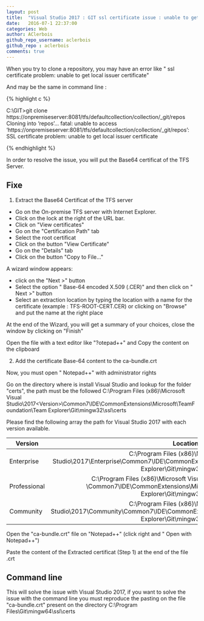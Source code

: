 ```yaml
---
layout: post
title:  "Visual Studio 2017 : GIT ssl certificate issue : unable to get local issuer certificate"
date:   2016-07-1 22:37:00
categories: Web
author: AClerbois
github_repo_username: aclerbois
github_repo : aclerbois
comments: true
---
```


When you try to clone a repository, you may have an error like " ssl certificate problem: unable to get local issuer certificate"
<!-- more -->
And may be the same in command line :

{% highlight c %}

C:\GIT>git clone https://onpremiseserver:8081/tfs/defaultcollection/collection/_git/repos
Cloning into ‘repos’…
fatal: unable to access ‘https://onpremiseserver:8081/tfs/defaultcollection/collection/_git/repos’: SSL certificate problem: unable to get local issuer certificate

{% endhighlight %}

In order to resolve the issue, you will put the Base64 certificat of the TFS Server.

## Fixe

1. Extract the Base64 Certificat of the TFS server
* Go on the On-premise TFS server with Internet Explorer.
* Click on the lock at the right of the URL bar. 
* Click on "View certificates" 
* Go on the "Certification Path" tab
* Select the root certificat 
* Click on the button "View Certificate"
* Go on the "Details" tab
* Click on the button "Copy to File…" 

A wizard window appears: 

* click on the "Next >" button
* Select the option " Base-64 encoded X.509 (.CER)" and then click on " Next >" button
* Select an extraction location by typing the location with a name for the certificate (example : TFS-ROOT-CERT.CER) or clicking on "Browse" and put the name at the right place

At the end of the Wizard, you will get a summary of your choices, close the window by clicking on "Finish"

Open the file with a text editor like "?otepad++" and Copy the content on the clipboard

2. Add the certificate Base-64 content to the ca-bundle.crt

Now, you must open " Notepad++" with administrator rights

Go on the directory where is install Visual Studio and lookup for the folder "certs", the path must be the followed
C:\Program Files (x86)\Microsoft Visual Studio\2017\<Version>\Common7\IDE\CommonExtensions\Microsoft\TeamFoundation\Team Explorer\Git\mingw32\ssl\certs

Please find the following array the path for Visual Studio 2017 with each version available.

| Version       | Location          | 
| ------------- |:-------------:| 
| Enterprise      | C:\Program Files (x86)\Microsoft Visual Studio\2017\Enterprise\Common7\IDE\CommonExtensions\Microsoft\TeamFoundation\Team Explorer\Git\mingw32\ssl\certs | 
| Professional      | C:\Program Files (x86)\Microsoft Visual Studio\2017\Professional \Common7\IDE\CommonExtensions\Microsoft\TeamFoundation\Team Explorer\Git\mingw32\ssl\certs      |   
| Community | C:\Program Files (x86)\Microsoft Visual Studio\2017\Community\Common7\IDE\CommonExtensions\Microsoft\TeamFoundation\Team Explorer\Git\mingw32\ssl\certs    |    

Open the "ca-bundle.crt" file on "Notepad++" (click right and " Open with Notepad++") 

Paste the content of the Extracted certificat (Step 1) at the end of the file .crt 

## Command line

This will solve the issue with Visual Studio 2017, if you want to solve the issue with the command line you must reproduce the pasting on the file "ca-bundle.crt" present on the directory C:\Program Files\Git\mingw64\ssl\certs